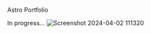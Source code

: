 Astro Portfolio

In progress...
![Screenshot 2024-04-02 111320](https://github.com/skiiyuru/astro-portfolio/assets/40911055/fb1cd7e3-1971-4058-ba28-5360492a8deb)
